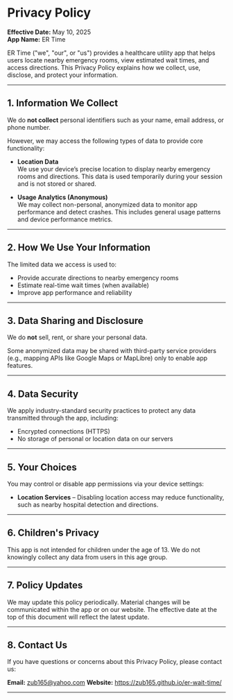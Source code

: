 # Privacy Policy

**Effective Date:** May 10, 2025  
**App Name:** ER Time

ER Time ("we", "our", or "us") provides a healthcare utility app that helps users locate nearby emergency rooms, view estimated wait times, and access directions. This Privacy Policy explains how we collect, use, disclose, and protect your information.

---

## 1. Information We Collect

We do **not collect** personal identifiers such as your name, email address, or phone number.

However, we may access the following types of data to provide core functionality:

- **Location Data**  
  We use your device’s precise location to display nearby emergency rooms and directions. This data is used temporarily during your session and is not stored or shared.

- **Usage Analytics (Anonymous)**  
  We may collect non-personal, anonymized data to monitor app performance and detect crashes. This includes general usage patterns and device performance metrics.

---

## 2. How We Use Your Information

The limited data we access is used to:

- Provide accurate directions to nearby emergency rooms
- Estimate real-time wait times (when available)
- Improve app performance and reliability

---

## 3. Data Sharing and Disclosure

We do **not** sell, rent, or share your personal data.

Some anonymized data may be shared with third-party service providers (e.g., mapping APIs like Google Maps or MapLibre) only to enable app features.

---

## 4. Data Security

We apply industry-standard security practices to protect any data transmitted through the app, including:

- Encrypted connections (HTTPS)
- No storage of personal or location data on our servers

---

## 5. Your Choices

You may control or disable app permissions via your device settings:

- **Location Services** – Disabling location access may reduce functionality, such as nearby hospital detection and directions.

---

## 6. Children's Privacy

This app is not intended for children under the age of 13. We do not knowingly collect any data from users in this age group.

---

## 7. Policy Updates

We may update this policy periodically. Material changes will be communicated within the app or on our website. The effective date at the top of this document will reflect the latest update.

---

## 8. Contact Us

If you have questions or concerns about this Privacy Policy, please contact us:

**Email:** zub165@yahoo.com
**Website:** https://zub165.github.io/er-wait-time/

---
